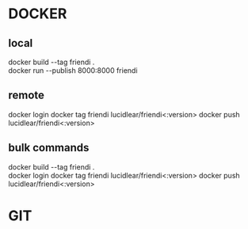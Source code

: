 # DOCKER

## local

docker build --tag friendi . <!-- build docker image -->  
docker run --publish 8000:8000 friendi <!-- create/run container -->

## remote

docker login <!-- login to dockerhub -->
docker tag friendi lucidlear/friendi<:version> <!-- add new tag to existing tag, note if version is omitted it will go under the tag 'latest' -->
docker push lucidlear/friendi<:version> <!-- push image to dockerhub -->

## bulk commands

docker build --tag friendi .  
docker login
docker tag friendi lucidlear/friendi<:version>
docker push lucidlear/friendi<:version>

# GIT
